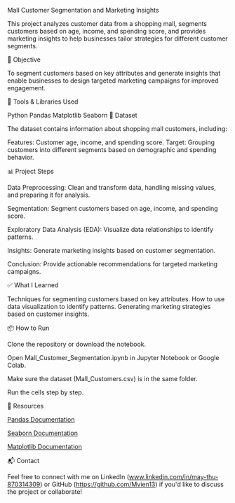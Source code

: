 Mall Customer Segmentation and Marketing Insights

This project analyzes customer data from a shopping mall, segments customers based on age, income, and spending score, and provides marketing insights to help businesses tailor strategies for different customer segments.

📌 Objective

To segment customers based on key attributes and generate insights that enable businesses to design targeted marketing campaigns for improved engagement.

🧰 Tools & Libraries Used

Python
Pandas
Matplotlib
Seaborn
📁 Dataset

The dataset contains information about shopping mall customers, including:

Features: Customer age, income, and spending score.
Target: Grouping customers into different segments based on demographic and spending behavior.

📊 Project Steps

Data Preprocessing: Clean and transform data, handling missing values, and preparing it for analysis.

Segmentation: Segment customers based on age, income, and spending score.

Exploratory Data Analysis (EDA): Visualize data relationships to identify patterns.

Insights: Generate marketing insights based on customer segmentation.

Conclusion: Provide actionable recommendations for targeted marketing campaigns.

✅ What I Learned

Techniques for segmenting customers based on key attributes.
How to use data visualization to identify patterns.
Generating marketing strategies based on customer insights.


📦 How to Run

Clone the repository or download the notebook.

Open Mall_Customer_Segmentation.ipynb in Jupyter Notebook or Google Colab.

Make sure the dataset (Mall_Customers.csv) is in the same folder.

Run the cells step by step.

🔗 Resources

[Pandas Documentation](https://pandas.pydata.org/)

[Seaborn Documentation](https://seaborn.pydata.org/)

[Matplotlib Documentation](https://matplotlib.org/)

📬 Contact

Feel free to connect with me on LinkedIn (www.linkedin.com/in/may-thu-870314309) or GitHub (https://github.com/Mvien13) if you'd like to discuss the project or collaborate!  
